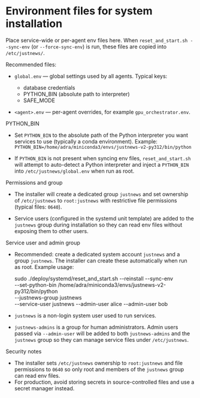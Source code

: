 # Environment files for system installation

Place service-wide or per-agent env files here. When
`reset_and_start.sh --sync-env` (or `--force-sync-env`) is run,
these files are copied into `/etc/justnews/`.

Recommended files:

- `global.env` — global settings used by all agents. Typical keys:
  - database credentials
  - PYTHON_BIN (absolute path to interpreter)
  - SAFE_MODE

- `<agent>.env` — per-agent overrides, for example
  `gpu_orchestrator.env`.

PYTHON_BIN

- Set `PYTHON_BIN` to the absolute path of the Python
  interpreter you want services to use (typically a conda
  environment). Example:
  `PYTHON_BIN=/home/adra/miniconda3/envs/justnews-v2-py312/bin/python`

- If `PYTHON_BIN` is not present when syncing env files,
  `reset_and_start.sh` will attempt to auto-detect a Python
  interpreter and inject a `PYTHON_BIN` into
  `/etc/justnews/global.env` when run as root.

Permissions and group

- The installer will create a dedicated group `justnews` and
  set ownership of `/etc/justnews` to `root:justnews` with
  restrictive file permissions (typical files: `0640`).

- Service users (configured in the systemd unit template)
  are added to the `justnews` group during installation so
  they can read env files without exposing them to other users.

Service user and admin group

- Recommended: create a dedicated system account `justnews` and a group `justnews`.
  The installer can create these automatically when run as root. Example usage:

  sudo ./deploy/systemd/reset_and_start.sh --reinstall --sync-env \
    --set-python-bin /home/adra/miniconda3/envs/justnews-v2-py312/bin/python \
    --justnews-group justnews \
    --service-user justnews --admin-user alice --admin-user bob

- `justnews` is a non-login system user used to run services.

- `justnews-admins` is a group for human administrators. Admin users passed via
  `--admin-user` will be added to both `justnews-admins` and the `justnews` group
  so they can manage service files under `/etc/justnews`.

Security notes

- The installer sets `/etc/justnews` ownership to `root:justnews` and file permissions
  to `0640` so only root and members of the `justnews` group can read env files.
- For production, avoid storing secrets in source-controlled files and use a secret
  manager instead.
